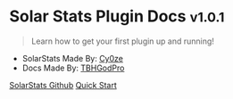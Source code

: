 # Solar Stats Plugin Docs <small>v1.0.1</small>

> Learn how to get your first plugin up and running!

- SolarStats Made By: [Cy0ze](https://github.com/RichardDorian)
- Docs Made By: [TBHGodPro](https://github.com/TBHGodPro)

[SolarStats Github](https://github.com/Solar-Tweaks/SolarStats)
[Quick Start](Quick-Start.md)
